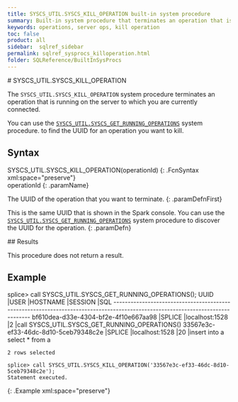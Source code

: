 ```yaml
---
title: SYSCS_UTIL.SYSCS_KILL_OPERATION built-in system procedure
summary: Built-in system procedure that terminates an operation that is currently running on a server.
keywords: operations, server ops, kill operation
toc: false
product: all
sidebar:  sqlref_sidebar
permalink: sqlref_sysprocs_killoperation.html
folder: SQLReference/BuiltInSysProcs
---
```

<section>
<div class="TopicContent" data-swiftype-index="true" markdown="1">
# SYSCS_UTIL.SYSCS_KILL_OPERATION

The `SYSCS_UTIL.SYSCS_KILL_OPERATION` system procedure terminates an
operation that is running on the server to which you are currently
connected.

You can use the
[`SYSCS_UTIL.SYSCS_GET_RUNNING_OPERATIONS`](sqlref_sysprocs_getrunningops.html)
system procedure. to find the UUID for an operation you want to kill.

## Syntax

<div class="fcnWrapperWide" markdown="1">
    SYSCS_UTIL.SYSCS_KILL_OPERATION(operationId)
{: .FcnSyntax xml:space="preserve"}

</div>
<div class="paramList" markdown="1">
operationId
{: .paramName}

The UUID of the operation that you want to terminate.
{: .paramDefnFirst}

This is the same UUID that is shown in the Spark console. You can use
the
[`SYSCS_UTIL.SYSCS_GET_RUNNING_OPERATIONS`](sqlref_sysprocs_getrunningops.html)
system procedure to discover the UUID for the operation.
{: .paramDefn}

</div>
## Results

This procedure does not return a result.

## Example

<div class="preWrapper" markdown="1">
    splice> call SYSCS_UTIL.SYSCS_GET_RUNNING_OPERATIONS();
    UUID                                    |USER     |HOSTNAME         |SESSION    |SQL
    -------------------------------------------------------------------------------------------------------------------------------
    bf610dea-d33e-4304-bf2e-4f10e667aa98    |SPLICE   |localhost:1528   |2          |call SYSCS_UTIL.SYSCS_GET_RUNNING_OPERATIONS()
    33567e3c-ef33-46dc-8d10-5ceb79348c2e    |SPLICE   |localhost:1528   |20         |insert into a select * from a

    2 rows selected

    splice> call SYSCS_UTIL.SYSCS_KILL_OPERATION('33567e3c-ef33-46dc-8d10-5ceb79348c2e');
    Statement executed.
{: .Example xml:space="preserve"}

</div>
</div>
</section>
